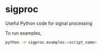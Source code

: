 # sigproc
Useful Python code for signal processing

To run examples,

```bash
python -m sigproc.examples.<script_name>
```
